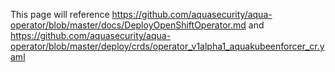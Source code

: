 This page will reference https://github.com/aquasecurity/aqua-operator/blob/master/docs/DeployOpenShiftOperator.md and https://github.com/aquasecurity/aqua-operator/blob/master/deploy/crds/operator_v1alpha1_aquakubeenforcer_cr.yaml
